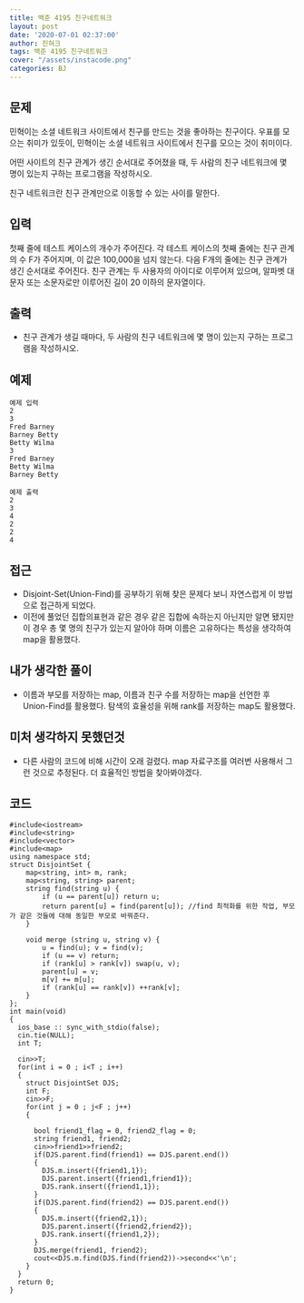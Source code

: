 ```yaml
---
title: 백준 4195 친구네트워크
layout: post
date: '2020-07-01 02:37:00'
author: 진혀크
tags: 백준 4195 친구네트워크
cover: "/assets/instacode.png"
categories: BJ
---
```


## 문제
민혁이는 소셜 네트워크 사이트에서 친구를 만드는 것을 좋아하는 친구이다. 우표를 모으는 취미가 있듯이, 민혁이는 소셜 네트워크 사이트에서 친구를 모으는 것이 취미이다.

어떤 사이트의 친구 관계가 생긴 순서대로 주어졌을 때, 두 사람의 친구 네트워크에 몇 명이 있는지 구하는 프로그램을 작성하시오.

친구 네트워크란 친구 관계만으로 이동할 수 있는 사이를 말한다.

## 입력
첫째 줄에 테스트 케이스의 개수가 주어진다. 각 테스트 케이스의 첫째 줄에는 친구 관계의 수 F가 주어지며, 이 값은 100,000을 넘지 않는다. 다음 F개의 줄에는 친구 관계가 생긴 순서대로 주어진다. 친구 관계는 두 사용자의 아이디로 이루어져 있으며, 알파벳 대문자 또는 소문자로만 이루어진 길이 20 이하의 문자열이다.

## 출력
* 친구 관계가 생길 때마다, 두 사람의 친구 네트워크에 몇 명이 있는지 구하는 프로그램을 작성하시오.

## 예제

    예제 입력
    2
    3
    Fred Barney
    Barney Betty
    Betty Wilma
    3
    Fred Barney
    Betty Wilma
    Barney Betty

    예제 출력
    2
    3
    4
    2
    2
    4

## 접근

* Disjoint-Set(Union-Find)를 공부하기 위해 찾은 문제다 보니 자연스럽게 이 방법으로 접근하게 되었다.
* 이전에 풀었던 집합의표현과 같은 경우 같은 집합에 속하는지 아닌지만 알면 됐지만 이 경우 총 몇 명의 친구가 있는지 알아야 하며 이름은 고유하다는 특성을 생각하여 map을 활용했다.

## 내가 생각한 풀이

* 이름과 부모를 저장하는 map, 이름과 친구 수를 저장하는 map을 선언한 후 Union-Find를 활용했다. 탐색의 효율성을 위해 rank를 저장하는 map도 활용했다.

## 미처 생각하지 못했던것

* 다른 사람의 코드에 비해 시간이 오래 걸렸다. map 자료구조를 여러번 사용해서 그런 것으로 추정된다. 더 효율적인 방법을 찾아봐야겠다.

## 코드

    #include<iostream>
    #include<string>
    #include<vector>
    #include<map>
    using namespace std;
    struct DisjointSet {
        map<string, int> m, rank;
        map<string, string> parent;
        string find(string u) {
            if (u == parent[u]) return u;
            return parent[u] = find(parent[u]); //find 최적화를 위한 작업, 부모가 같은 것들에 대해 동일한 부모로 바꿔준다.
        }

        void merge (string u, string v) {
            u = find(u); v = find(v);
            if (u == v) return;
            if (rank[u] > rank[v]) swap(u, v);
            parent[u] = v;
            m[v] += m[u];
            if (rank[u] == rank[v]) ++rank[v];
        }
    };
    int main(void)
    {
      ios_base :: sync_with_stdio(false);
      cin.tie(NULL);
      int T;

      cin>>T;
      for(int i = 0 ; i<T ; i++)
      {
        struct DisjointSet DJS;
        int F;
        cin>>F;
        for(int j = 0 ; j<F ; j++)
        {

          bool friend1_flag = 0, friend2_flag = 0;
          string friend1, friend2;
          cin>>friend1>>friend2;
          if(DJS.parent.find(friend1) == DJS.parent.end())
          {
            DJS.m.insert({friend1,1});
            DJS.parent.insert({friend1,friend1});
            DJS.rank.insert({friend1,1});
          }
          if(DJS.parent.find(friend2) == DJS.parent.end())
          {
            DJS.m.insert({friend2,1});
            DJS.parent.insert({friend2,friend2});
            DJS.rank.insert({friend1,2});
          }
          DJS.merge(friend1, friend2);
          cout<<DJS.m.find(DJS.find(friend2))->second<<'\n';
        }
      }
      return 0;
    }
